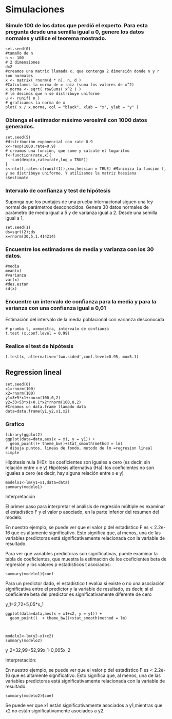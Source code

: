 # Simulaciones

### Simule 100 de los datos que perdió el experto. Para esta pregunta desde una semilla igual a 0, genere los datos normales y utilice el teorema mostrado.

```{r}
set.seed(0)
#tamaño de n
n <- 100
# 2 dimensiones
d=2
#creamos una matrix llamada x, que contenga 2 dimensión donde n y r son normales
x <- matrix( rnorm(d * n), n, d )
#Calculamos la norma de = raíz (suma los valores de x^2)
x.norma <- sqrt( rowSums( x^2 ) )
# le decimos que n se distribuye uniforme
u <- runif( n )
# graficamos la norma de x
plot( x / x.norma, col = "black", xlab = "x", ylab = "y" )
```

### Obtenga el estimador máximo verosímil con 1000 datos generados.

```{r}
set.seed(5)
#distribución exponencial con rate 0.9
x<-rexp(1000,rate=0.9)
# creamos una función, que sume y calcule el logaritmo
f<-function(rate,x){
  -sum(dexp(x,rate=rate,log = TRUE))
}
s<-nlm(f,rate<-c(runif(1)),x=x,hessian = TRUE) #Minimiza la función f, y se distribuye uniforme. Y utilizamos la matriz hessiana
s$estimate
```

### Intervalo de confianza y test de hipótesis

Suponga que los puntajes de una prueba internacional siguen una ley normal de parámetros desconocidos. Genera 30 datos normales de parámetro de media igual a 5 y de varianza igual a 2. Desde una semilla igual a 1,

```{r}
set.seed(1)
ds=sqrt(2);ds
x=rnorm(30,5,1.414214)
```

### Encuentre los estimadores de media y varianza con los 30 datos.

```{r}
#media
mean(x)
#varianza
var(x)
#des.estan
sd(x)
```


### Encuentre un intervalo de confianza para la media y para la varianza con una confianza igual a 0,01

Estimación del intervalo de la media poblacional con varianza desconocida

```{r}
# prueba t, x=muestra, intervalo de confianza
t.test (x,conf.level = 0.99)

```

### Realice el test de hipótesis

```{r}
t.test(x, alternative='two.sided',conf.level=0.95, mu=5.1)
```

## Regression lineal


```{r}
set.seed(0)
x1=rnorm(100)
x2=rnorm(100)
y1=3+5*x1+rnorm(100,0,2)
y2=33+53*x1+0.1*x2*rnorm(100,0,2)
#Creamos un data.frame llamado data
data=data.frame(y1,y2,x1,x2)

```

### Grafico


```{r}
library(ggplot2)
ggplot(data=data,aes(x = x1, y = y1)) + 
  geom_point()+ theme_bw()+stat_smooth(method = lm)
# dibuja puntos, lineas de fondo, metodo de lm =regresion lineal simple
```


Hipótesis nula (H0): los coeficientes son iguales a cero (es decir, sin relación entre x e y)
Hipótesis alternativa (Ha): los coeficientes no son iguales a cero (es decir, hay alguna relación entre x e y)


```{r}
modelo1<-lm(y1~x1,data=data)
summary(modelo1)
```

Interpretación

El primer paso para interpretar el análisis de regresión múltiple es examinar el estadístico F y el valor p asociado, en la parte inferior del resumen del modelo.

En nuestro ejemplo, se puede ver que el valor p del estadístico F es < 2.2e-16 que es altamente significativo. Esto significa que, al menos, una de las variables predictoras está significativamente relacionada con la variable de resultado.

Para ver qué variables predictoras son significativas, puede examinar la tabla de coeficientes, que muestra la estimación de los coeficientes beta de regresión y los valores p estadísticos t asociados:

```{r}
summary(modelo1)$coef
```
Para un predictor dado, el estadístico t evalúa si existe o no una asociación significativa entre el predictor y la variable de resultado, es decir, si el coeficiente beta del predictor es significativamente diferente de cero

y_1=2,72+5,05*x_1


```{r}
ggplot(data=data,aes(x = x1+x2, y = y1)) + 
  geom_point()  + theme_bw()+stat_smooth(method = lm)
```


```{r}


modelo2<-lm(y2~x1+x2)
summary(modelo2)
```

y_2=32,99+52,99x_1-0,005x_2

Interpretación:

En nuestro ejemplo, se puede ver que el valor p del estadístico F es < 2.2e-16 que es altamente significativo. Esto significa que, al menos, una de las variables predictoras está significativamente relacionada con la variable de resultado.



```{r}
summary(modelo2)$coef
```

Se puede ver que  x1 están significativamente asociados a y1,mientras que x2 no están significativamente asociados a y2.





